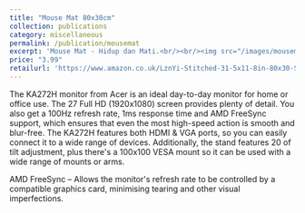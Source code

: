 ```yaml
---
title: "Mouse Mat 80x30cm"
collection: publications
category: miscellaneous
permalink: /publication/mousemat
excerpt: 'Mouse Mat - Hidup dan Mati.<br/><br/><img src="/images/mousemat.png">'
price: "3.99"
retailurl: 'https://www.amazon.co.uk/LznYi-Stitched-31-5x11-8in-80x30-ShengHuoEU/dp/B0D3DYFXPJ/ref=sr_1_4?crid=SZ326SSLX6U2&dib=eyJ2IjoiMSJ9.6W3yIbSuZxJPgvqFed3vQK9u-bPa3BsOPPGRD1Og-52MH_JoSAszOvQKBiw9LNMVep7cYQBdOi8uXq0dgbroOEr2MBfjWNOhIS1vYy9M04opw3senVBMAMpeqhus_MF7FUjqY3lLcnNqa6JOhLqLxeFoKOi9nKdV2CSCHdYmNr9R4R5_dE9YvTjj1z9sR42drpDkS3zXNYbUTLU-Z6O0dVUZT1x_OKLQRAbfpuU6zPg.M2eLzupyMbeOLPD8naZ3B_Wha4OTvwY8zEqnpreCdX4&dib_tag=se&keywords=mouse%2Bmat%2Blife%2Bdeath&qid=1752529380&sprefix=mouse%2Bmat%2Blife%2Bdeath%2Caps%2C87&sr=8-4&th=1'
---
```

The KA272H monitor from Acer is an ideal day-to-day monitor for home or office use. The 27 Full HD (1920x1080) screen provides plenty of detail. You also get a 100Hz refresh rate, 1ms response time and AMD FreeSync support, which ensures that even the most high-speed action is smooth and blur-free. The KA272H features both HDMI & VGA ports, so you can easily connect it to a wide range of devices. Additionally, the stand features 20 of tilt adjustment, plus there's a 100x100 VESA mount so it can be used with a wide range of mounts or arms.

AMD FreeSync – Allows the monitor's refresh rate to be controlled by a compatible graphics card, minimising tearing and other visual imperfections.
